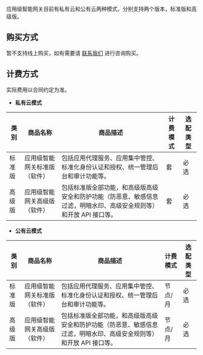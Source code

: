 应用级智能网关目前有私有云和公有云两种模式，分别支持两个版本，标准版和高级版。

## 购买方式

暂不支持线上购买，如有需要请 [联系我们](https://cloud.tencent.com/apply/p/y6mbnd4wmwb) 进行咨询购买。

## 计费方式

实际费用以合同约定为准。

- **私有云模式**

<style>
table th:first-of-type(1) {
 width: 100px;
}
table th:first-of-type(2) {
 width: 100px;
}
</style>

| 类别   | 商品名称                     | 商品描述                                                     | 计费模式 | 选配类型 |
| --------------| ---------------------------- | ------------------------------------------------------------ | -------- | -------- |
| 标准版  | 应用级智能网关标准版（软件） | 包括应用代理服务、应用集中管控、标准化身份认证和授权、统一管理后台和审计功能等。 | 套       | 必选     |
| 高级版   | 应用级智能网关高级版（软件） | 包括标准版全部功能，和高级版高级安全和防护功能（防恶意、敏感信息过滤，明暗水印、高级安全规则等）和开放 API 接口等。 | 套       | 必选     |

- **公有云模式**
<style>
table th:first-of-type(1) {
 width: 100px;
}
table th:first-of-type(2) {
 width: 100px;
}
</style>

| 类别   | 商品名称                     | 商品描述                                                     | 计费模式 | 选配类型 |
| -------------- | ---------------------------- | ------------------------------------------------------------ | -------- | -------- |
| 标准版   | 应用级智能网关标准版（软件） | 包括应用代理服务、应用集中管控、标准化身份认证和授权、统一管理后台和审计功能等。 | 节点/月  | 必选     |
| 高级版   | 应用级智能网关高级版（软件） | 包括标准版全部功能，和高级版高级安全和防护功能（防恶意、敏感信息过滤，明暗水印、高级安全规则等）和开放 API 接口等。 | 节点/月  | 必选     |
